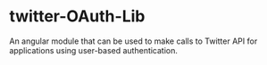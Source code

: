 twitter-OAuth-Lib
=================

An angular module that can be used to make calls to Twitter API for applications using user-based authentication. 
